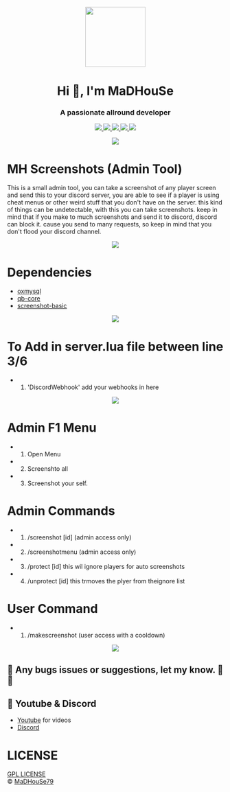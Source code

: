 <p align="center">
    <img width="140" src="https://icons.iconarchive.com/icons/iconarchive/red-orb-alphabet/128/Letter-M-icon.png" />  
    <h1 align="center">Hi 👋, I'm MaDHouSe</h1>
    <h3 align="center">A passionate allround developer </h3>    
</p>

<p align="center">
  <a href="https://github.com/MaDHouSe79/mh-screenshots/issues">
    <img src="https://img.shields.io/github/issues/MaDHouSe79/mh-screenshots"/> 
  </a>
  <a href="https://github.com/MaDHouSe79/mh-screenshots/watchers">
    <img src="https://img.shields.io/github/watchers/MaDHouSe79/mh-screenshots"/> 
  </a> 
  <a href="https://github.com/MaDHouSe79/mh-screenshots/network/members">
    <img src="https://img.shields.io/github/forks/MaDHouSe79/mh-screenshots"/> 
  </a>  
  <a href="https://github.com/MaDHouSe79/mh-screenshots/stargazers">
    <img src="https://img.shields.io/github/stars/MaDHouSe79/mh-screenshots?color=white"/> 
  </a>
  <a href="https://github.com/MaDHouSe79/mh-screenshots/blob/main/LICENSE">
    <img src="https://img.shields.io/github/license/MaDHouSe79/mh-screenshots?color=black"/> 
  </a>      
</p>

<p align="center">
  <img alig src="https://github-profile-trophy.vercel.app/?username=MaDHouSe79&margin-w=15&column=6" />
</p>

# MH Screenshots (Admin Tool)
This is a small admin tool, you can take a screenshot of any player screen and send this to your discord server,
you are able to see if a player is using cheat menus or other weird stuff that you don't have on the server.
this kind of things can be undetectable, with this you can take screenshots.
keep in mind that if you make to much screenshots and send it to discord, discord can block it.
cause you send to many requests, so keep in mind that you don't flood your discord channel.

<p align="center">
  <img alig src="https://raw.githubusercontent.com/kamranahmedse/driver.js/master/demo/images/split.png" />
</p>

# Dependencies
- [oxmysql](https://github.com/overextended/oxmysql)
- [qb-core](https://github.com/qbcore-framework/qb-core)
- [screenshot-basic](https://github.com/citizenfx/screenshot-basic)

<p align="center">
  <img alig src="https://raw.githubusercontent.com/kamranahmedse/driver.js/master/demo/images/split.png" />
</p>

# To Add in **server.lua** file between line **3/6**
- 1. 'DiscordWebhook' add your webhooks in here

<p align="center">
  <img alig src="https://raw.githubusercontent.com/kamranahmedse/driver.js/master/demo/images/split.png" />
</p>

# Admin F1 Menu
- 1. Open Menu
- 2. Screenshto all
- 3. Screenshot your self.

# Admin Commands
- 1. /screenshot [id] (admin access only)
- 2. /screenshotmenu (admin access only)
- 3. /protect [id] this wil ignore players for auto screenshots
- 4. /unprotect [id] this trmoves the plyer from theignore list

# User Command
- 1. /makescreenshot (user access with a cooldown)

<p align="center">
  <img alig src="https://raw.githubusercontent.com/kamranahmedse/driver.js/master/demo/images/split.png" />
</p>

## 🐞 Any bugs issues or suggestions, let my know. 👊😎

## 🙈 Youtube & Discord
- [Youtube](https://www.youtube.com/@MaDHouSe79) for videos
- [Discord](https://discord.gg/cEMSeE9dgS)

# LICENSE
[GPL LICENSE](./LICENSE)<br />
&copy; [MaDHouSe79](https://www.youtube.com/@MaDHouSe79)
